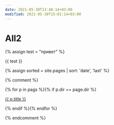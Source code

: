 ```yaml
---
date: 2021-05-30T13:48:14+03:00
modified: 2021-05-30T15:01:14+03:00
---
```


# All2

{% assign test = "привет" %}

{{ test }}

{% assign sorted = site.pages | sort: 'date', 'last' %}


{% comment %}
<div id="navigation">
{% for p in pags %}{% if p.dir == page.dir %}
<p><a href="{{ p.url }}">{{ p.title }}</a> </p>
{% endif %}{% endfor %}
</div>

{% endcomment %}

